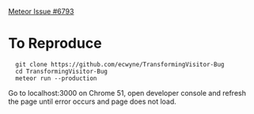 [Meteor Issue #6793](https://github.com/meteor/meteor/issues/6793)

# To Reproduce
```shell
  git clone https://github.com/ecwyne/TransformingVisitor-Bug
  cd TransformingVisitor-Bug
  meteor run --production
```
Go to localhost:3000 on Chrome 51, open developer console and refresh the page until error occurs and page does not load.
